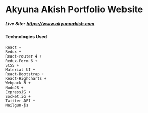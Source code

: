# Akyuna Akish Portfolio Website

##### Live Site: <a href="https://www.akyunaakish.com" target="_blank">https://www.akyunaakish.com</a>

#### Technologies Used

```
React + 
Redux + 
React-router 4 + 
Redux-Form 6 + 
SCSS + 
Material UI + 
React-Bootstrap + 
React-Highcharts +
Webpack 3 +
NodeJS +
ExpressJS +
Socket.io +
Twitter API + 
Mailgun-js
```